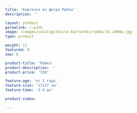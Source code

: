 ```yaml
---
title: 'Карточка из фетра Рыбка'
description: ''

layout: product
permalink: /:path
image: /images/catalog/zhivie-kartochki/rybka-01_1600w.jpg
type: product

weight: 11
featured: 0
new: 0

product-title: 'Рыбка'
product-description: ''
product-price: '320'

feature-age: 'от 1 года '
feature-size: '17х17 см'
feature-time: '2-4 дн'

product-video: 

---
```

